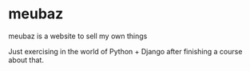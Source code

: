 # meubaz
meubaz is a website to sell my own things

Just exercising in the world of Python + Django after finishing a course about that.
